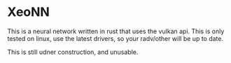 # XeoNN

This is a neural network written in rust that uses the vulkan api.
This is only tested on linux, use the latest drivers, so your radv/other will be up to date.

This is still udner construction, and unusable.
